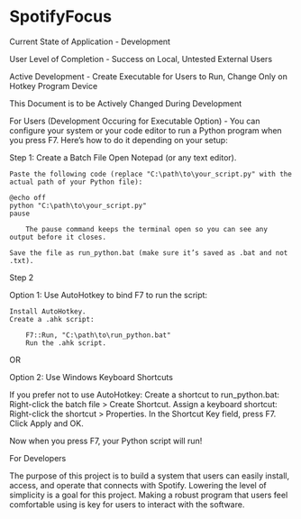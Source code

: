 # SpotifyFocus

Current State of Application - Development

User Level of Completion - Success on Local, Untested External Users

Active Development - Create Executable for Users to Run, Change Only on Hotkey Program Device


This Document is to be Actively Changed During Development


For Users (Development Occuring for Executable Option)
    - You can configure your system or your code editor to run a Python program when you press F7. Here’s how to do it depending on your setup:

Step 1: Create a Batch File
    Open Notepad (or any text editor).

    Paste the following code (replace "C:\path\to\your_script.py" with the actual path of your Python file):

    @echo off
    python "C:\path\to\your_script.py"
    pause

        The pause command keeps the terminal open so you can see any output before it closes.

    Save the file as run_python.bat (make sure it’s saved as .bat and not .txt).


Step 2

Option 1: Use AutoHotkey to bind F7 to run the script:

    Install AutoHotkey.
    Create a .ahk script:

        F7::Run, "C:\path\to\run_python.bat"
        Run the .ahk script.

OR

Option 2: Use Windows Keyboard Shortcuts

If you prefer not to use AutoHotkey:
    Create a shortcut to run_python.bat:
        Right-click the batch file > Create Shortcut.
    Assign a keyboard shortcut:
        Right-click the shortcut > Properties.
        In the Shortcut Key field, press F7.
        Click Apply and OK.

Now when you press F7, your Python script will run!


For Developers

The purpose of this project is to build a system that users can easily install, access, and operate that connects with Spotify.
Lowering the level of simplicity is a goal for this project. Making a robust program that users feel comfortable using is key
for users to interact with the software.
